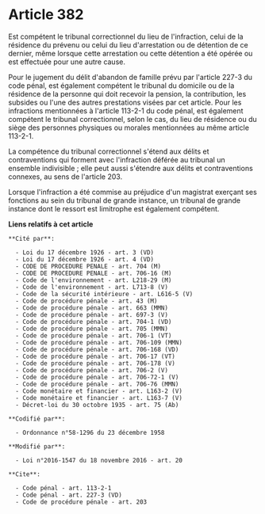 # Article 382

Est compétent le tribunal correctionnel du lieu de l'infraction, celui de la résidence du prévenu ou celui du lieu
d'arrestation ou de détention de ce dernier, même lorsque cette arrestation ou cette détention a été opérée ou est effectuée
pour une autre cause. 

Pour le jugement du délit d'abandon de famille prévu par l'article 227-3 du code pénal, est également compétent le tribunal
du domicile ou de la résidence de la personne qui doit recevoir la pension, la contribution, les subsides ou l'une des autres
prestations visées par cet article. Pour les infractions mentionnées à l'article 113-2-1 du code pénal, est également
compétent le tribunal correctionnel, selon le cas, du lieu de résidence ou du siège des personnes physiques ou morales
mentionnées au même article 113-2-1. 

La compétence du tribunal correctionnel s'étend aux délits et contraventions qui forment avec l'infraction déférée au
tribunal un ensemble indivisible ; elle peut aussi s'étendre aux délits et contraventions connexes, au sens de l'article 203.

Lorsque l'infraction a été commise au préjudice d'un magistrat exerçant ses fonctions au sein du tribunal de grande instance,
un tribunal de grande instance dont le ressort est limitrophe est également compétent.

**Liens relatifs à cet article**

	**Cité par**:

	  - Loi du 17 décembre 1926 - art. 3 (VD)
	  - Loi du 17 décembre 1926 - art. 4 (VD)
	  - CODE DE PROCEDURE PENALE - art. 704 (M)
	  - CODE DE PROCEDURE PENALE - art. 706-16 (M)
	  - Code de l'environnement - art. L218-29 (M)
	  - Code de l'environnement - art. L713-8 (V)
	  - Code de la sécurité intérieure - art. L616-5 (V)
	  - Code de procédure pénale - art. 43 (M)
	  - Code de procédure pénale - art. 663 (MMN)
	  - Code de procédure pénale - art. 697-3 (V)
	  - Code de procédure pénale - art. 704-1 (VD)
	  - Code de procédure pénale - art. 705 (MMN)
	  - Code de procédure pénale - art. 706-1 (VT)
	  - Code de procédure pénale - art. 706-109 (MMN)
	  - Code de procédure pénale - art. 706-168 (VD)
	  - Code de procédure pénale - art. 706-17 (VT)
	  - Code de procédure pénale - art. 706-178 (V)
	  - Code de procédure pénale - art. 706-2 (V)
	  - Code de procédure pénale - art. 706-72-1 (V)
	  - Code de procédure pénale - art. 706-76 (MMN)
	  - Code monétaire et financier - art. L163-2 (V)
	  - Code monétaire et financier - art. L163-7 (V)
	  - Décret-loi du 30 octobre 1935 - art. 75 (Ab)

	**Codifié par**:

	  - Ordonnance n°58-1296 du 23 décembre 1958

	**Modifié par**:

	  - Loi n°2016-1547 du 18 novembre 2016 - art. 20

	**Cite**:

	  - Code pénal - art. 113-2-1
	  - Code pénal - art. 227-3 (VD)
	  - Code de procédure pénale - art. 203
